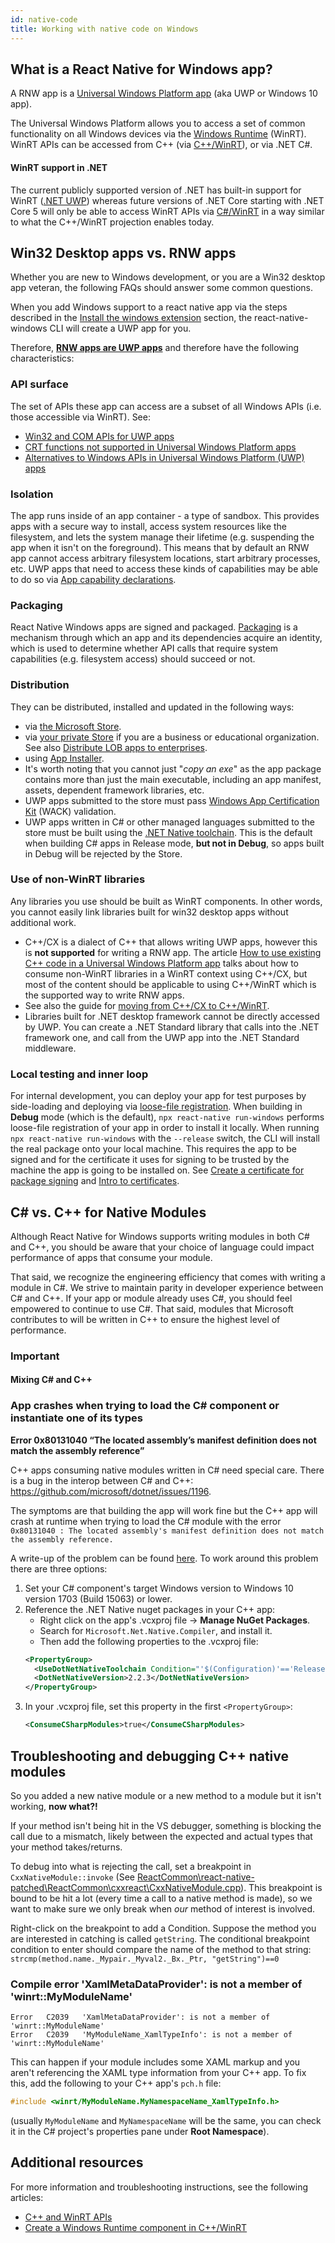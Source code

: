 ```yaml
---
id: native-code
title: Working with native code on Windows
---
```


## What is a React Native for Windows app?

A RNW app is a [Universal Windows Platform app](https://docs.microsoft.com/en-us/windows/uwp/get-started/universal-application-platform-guide) (aka UWP or Windows 10 app).

The Universal Windows Platform allows you to access a set of common functionality on all Windows devices via the [Windows Runtime](https://docs.microsoft.com/en-us/windows/uwp/winrt-components/) (WinRT). WinRT APIs can be accessed from C++ (via [C++/WinRT](https://docs.microsoft.com/en-us/windows/uwp/cpp-and-winrt-apis/)), or via .NET C#. 

#### WinRT support in .NET
The current publicly supported version of .NET has built-in support for WinRT ([.NET UWP](https://docs.microsoft.com/en-us/windows/uwp/winrt-components/creating-windows-runtime-components-in-csharp-and-visual-basic)) whereas future versions of .NET Core starting with .NET Core 5 will only be able to access WinRT APIs via [C#/WinRT](https://docs.microsoft.com/en-us/windows/uwp/csharp-winrt/) in a way similar to what the C++/WinRT projection enables today. 



## Win32 Desktop apps vs. RNW apps

Whether you are new to Windows development, or you are a Win32 desktop app veteran, the following FAQs should answer some common questions.

When you add Windows support to a react native app via the steps described in the [Install the windows extension](getting-started.md#install-the-windows-extension) section, the react-native-windows CLI will create a UWP app for you. 

Therefore, <u>**RNW apps are UWP apps**</u> and therefore have the following characteristics:

### API surface
The set of APIs these app can access are a subset of all Windows APIs (i.e. those accessible via WinRT). See:
- [Win32 and COM APIs for UWP apps](https://docs.microsoft.com/en-us/uwp/win32-and-com/win32-and-com-for-uwp-apps)
- [CRT functions not supported in Universal Windows Platform apps](https://docs.microsoft.com/en-us/cpp/cppcx/crt-functions-not-supported-in-universal-windows-platform-apps)
- [Alternatives to Windows APIs in Universal Windows Platform (UWP) apps](https://docs.microsoft.com/en-us/uwp/win32-and-com/alternatives-to-windows-apis-uwp)

### Isolation
The app runs inside of an app container - a type of sandbox. This provides apps with a secure way to install, access system resources like the filesystem, and lets the system manage their lifetime (e.g. suspending the app when it isn't on the foreground). This means that by default an RNW app cannot access arbitrary filesystem locations, start arbitrary processes, etc. UWP apps that need to access these kinds of capabilities may be able to do so via [App capability declarations](https://docs.microsoft.com/en-us/windows/uwp/packaging/app-capability-declarations).

### Packaging

React Native Windows apps are signed and packaged. [Packaging](https://docs.microsoft.com/en-us/windows/uwp/packaging/) is a mechanism through which an app and its dependencies acquire an identity, which is used to determine whether API calls that require system capabilities (e.g. filesystem access) should succeed or not.


### Distribution
They can be distributed, installed and updated in the following ways:
  - via [the Microsoft Store](https://docs.microsoft.com/en-us/windows/apps/desktop/modernize/desktop-to-uwp-distribute).
  - via [your private Store](https://docs.microsoft.com/en-us/microsoft-store/distribute-apps-to-your-employees-microsoft-store-for-business) if you are a business or educational organization. See also [Distribute LOB apps to enterprises](https://docs.microsoft.com/en-us/windows/uwp/publish/distribute-lob-apps-to-enterprises).
  - using [App Installer](https://docs.microsoft.com/en-us/windows/msix/app-installer/installing-windows10-apps-web).
  - It's worth noting that you cannot just "_copy an exe_" as the app package contains more than just the main executable, including an app manifest, assets, dependent framework libraries, etc.
- UWP apps submitted to the store must pass [Windows App Certification Kit](https://docs.microsoft.com/en-us/windows/uwp/debug-test-perf/windows-app-certification-kit) (WACK) validation.
- UWP apps written in C# or other managed languages submitted to the store must be built using the [.NET Native toolchain](https://docs.microsoft.com/en-us/dotnet/framework/net-native/). This is the default when building C# apps in Release mode, **but not in Debug**, so apps built in Debug will be rejected by the Store.


### Use of non-WinRT libraries
Any libraries you use should be built as WinRT components. In other words, you cannot easily link libraries built for win32 desktop apps without additional work.
  - C++/CX is a dialect of C++ that allows writing UWP apps, however this is **not supported** for writing a RNW app. The article [How to use existing C++ code in a Universal Windows Platform app](https://docs.microsoft.com/en-us/cpp/porting/how-to-use-existing-cpp-code-in-a-universal-windows-platform-app) talks about how to consume non-WinRT libraries in a WinRT context using C++/CX, but most of the content should be applicable to using C++/WinRT which is the supported way to write RNW apps.
  - See also the guide for [moving from C++/CX to C++/WinRT](https://docs.microsoft.com/en-us/windows/uwp/cpp-and-winrt-apis/move-to-winrt-from-cx).
  - Libraries built for .NET desktop framework cannot be directly accessed by UWP. You can create a .NET Standard library that calls into the .NET framework one, and call from the UWP app into the .NET Standard middleware.

### Local testing and inner loop
For internal development, you can deploy your app for test purposes by side-loading and deploying via [loose-file registration](https://docs.microsoft.com/en-us/windows/uwp/debug-test-perf/loose-file-registration). When building in **Debug** mode (which is the default), `npx react-native run-windows` performs loose-file registration of your app in order to install it locally. When running `npx react-native run-windows` with the `--release` switch, the CLI will install the real package onto your local machine. This requires the app to be signed and for the certificate it uses for signing to be trusted by the machine the app is going to be installed on. See [Create a certificate for package signing](https://docs.microsoft.com/en-us/windows/msix/package/create-certificate-package-signing) and [Intro to certificates](https://docs.microsoft.com/en-us/windows/uwp/security/certificates).


## C# vs. C++ for Native Modules

Although React Native for Windows supports writing modules in both C# and C++, you should be aware that your choice of language could impact performance of apps that consume your module. 

That said, we recognize the engineering efficiency that comes with writing a module in C#. We strive to maintain parity in developer experience between C# and C++. If your app or module already uses C#, you should feel empowered to continue to use C#. That said, modules that Microsoft contributes to will be written in C++ to ensure the highest level of performance. 

<div class="warning">
  <h3>Important</h3>
  <h4>Mixing C# and C++</h4>
</div>

### App crashes when trying to load the C# component or instantiate one of its types
**Error 0x80131040 “The located assembly’s manifest definition does not match the assembly reference”**

C++ apps consuming native modules written in C# need special care. There is a bug in the interop between C# and C++: https://github.com/microsoft/dotnet/issues/1196.

The symptoms are that building the app will work fine but the C++ app will crash at runtime when trying to load the C# module with the error `0x80131040 : The located assembly's manifest definition does not match the assembly reference.`

A write-up of the problem can be found [here](https://devblogs.microsoft.com/oldnewthing/20200615-00/?p=103868/). 
To work around this problem there are three options:
1. Set your C# component's target Windows version to Windows 10 version 1703 (Build 15063) or lower.
1. Reference the .NET Native nuget packages in your C++ app:
   - Right click on the app's .vcxproj file → **Manage NuGet Packages**.
   - Search for `Microsoft.Net.Native.Compiler`, and install it.
   - Then add the following properties to the .vcxproj file:
    ```xml
    <PropertyGroup>
      <UseDotNetNativeToolchain Condition="'$(Configuration)'=='Release'">true</UseDotNetNativeToolchain>
      <DotNetNativeVersion>2.2.3</DotNetNativeVersion>
    </PropertyGroup>
    ```
1. In your .vcxproj file, set this property in the first `<PropertyGroup>`:
   ```xml
   <ConsumeCSharpModules>true</ConsumeCSharpModules>
   ```

## Troubleshooting and debugging C++ native modules

So you added a new native module or a new method to a module but it isn't working, **now what?!**

If your method isn't being hit in the VS debugger, something is blocking the call due to a mismatch, likely between the expected and actual types that your method takes/returns.

To debug into what is rejecting the call, set a breakpoint in `CxxNativeModule::invoke` (See [ReactCommon\react-native-patched\ReactCommon\cxxreact\CxxNativeModule.cpp](https://github.com/facebook/react-native/blob/0b8a82a6eeeb3508b80ee137d313f64fe323db06/ReactCommon/cxxreact/CxxNativeModule.cpp#L97)). This breakpoint is bound to be hit a lot (every time a call to a native method is made), so we want to make sure we only break when *our* method of interest is involved.

Right-click on the breakpoint to add a Condition. Suppose the method you are interested in catching is called `getString`. 
The conditional breakpoint condition to enter should compare the name of the method to that string: `strcmp(method.name._Mypair._Myval2._Bx._Ptr, "getString")==0`

### Compile error 'XamlMetaDataProvider': is not a member of 'winrt::MyModuleName'
```
Error	C2039	'XamlMetaDataProvider': is not a member of 'winrt::MyModuleName'
Error	C2039	'MyModuleName_XamlTypeInfo': is not a member of 'winrt::MyModuleName'
```

This can happen if your module includes some XAML markup and you aren't referencing the XAML type information from your C++ app.
To fix this, add the following to your C++ app's `pch.h` file:
```cpp
#include <winrt/MyModuleName.MyNamespaceName_XamlTypeInfo.h>
```
(usually `MyModuleName` and `MyNamespaceName` will be the same, you can check it in the C# project's properties pane under **Root Namespace**).

## Additional resources
For more information and troubleshooting instructions, see the following articles:

- [C++ and WinRT APIs](https://docs.microsoft.com/en-us/windows/uwp/cpp-and-winrt-apis/troubleshooting)
- [Create a Windows Runtime component in C++/WinRT](https://docs.microsoft.com/en-us/windows/uwp/winrt-components/create-a-windows-runtime-component-in-cppwinrt)
